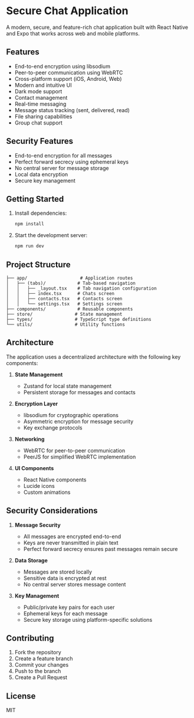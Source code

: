 # Secure Chat Application

A modern, secure, and feature-rich chat application built with React Native and Expo that works across web and mobile platforms.

## Features

- End-to-end encryption using libsodium
- Peer-to-peer communication using WebRTC
- Cross-platform support (iOS, Android, Web)
- Modern and intuitive UI
- Dark mode support
- Contact management
- Real-time messaging
- Message status tracking (sent, delivered, read)
- File sharing capabilities
- Group chat support

## Security Features

- End-to-end encryption for all messages
- Perfect forward secrecy using ephemeral keys
- No central server for message storage
- Local data encryption
- Secure key management

## Getting Started

1. Install dependencies:
   ```bash
   npm install
   ```

2. Start the development server:
   ```bash
   npm run dev
   ```

## Project Structure

```
├── app/                    # Application routes
│   ├── (tabs)/            # Tab-based navigation
│   │   ├── _layout.tsx    # Tab navigation configuration
│   │   ├── index.tsx      # Chats screen
│   │   ├── contacts.tsx   # Contacts screen
│   │   └── settings.tsx   # Settings screen
├── components/            # Reusable components
├── store/                # State management
├── types/                # TypeScript type definitions
└── utils/                # Utility functions
```

## Architecture

The application uses a decentralized architecture with the following key components:

1. **State Management**
   - Zustand for local state management
   - Persistent storage for messages and contacts

2. **Encryption Layer**
   - libsodium for cryptographic operations
   - Asymmetric encryption for message security
   - Key exchange protocols

3. **Networking**
   - WebRTC for peer-to-peer communication
   - PeerJS for simplified WebRTC implementation

4. **UI Components**
   - React Native components
   - Lucide icons
   - Custom animations

## Security Considerations

1. **Message Security**
   - All messages are encrypted end-to-end
   - Keys are never transmitted in plain text
   - Perfect forward secrecy ensures past messages remain secure

2. **Data Storage**
   - Messages are stored locally
   - Sensitive data is encrypted at rest
   - No central server stores message content

3. **Key Management**
   - Public/private key pairs for each user
   - Ephemeral keys for each message
   - Secure key storage using platform-specific solutions

## Contributing

1. Fork the repository
2. Create a feature branch
3. Commit your changes
4. Push to the branch
5. Create a Pull Request

## License

MIT